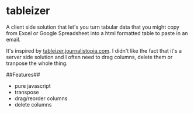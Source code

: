 tableizer
=========

A client side solution that let's you turn tabular data that you might copy from Excel or Google Spreadsheet into a html formatted table to paste in an email.

It's inspired by [tableizer.journalistopia.com](http://tableizer.journalistopia.com). I didn't like the fact that it's a server side solution and I often need to drag columns, delete them or tranpose the whole thing.

##Features##
- pure javascript
- transpose
- drag/reorder columns
- delete columns
